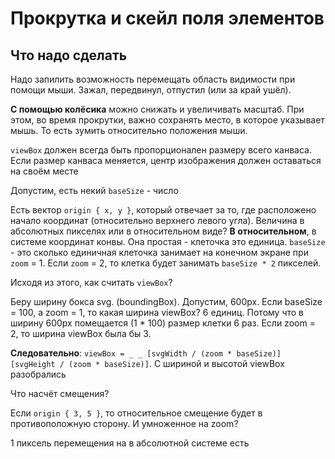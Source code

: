 # Прокрутка и скейл поля элементов

## Что надо сделать

Надо запилить возможность перемещать область видимости при помощи мыши. Зажал, передвинул, отпустил (или за край ушёл).

**С помощью колёсика** можно снижать и увеличивать масштаб. При этом, во время прокрутки, важно сохранять место, в которое указывает мышь. То есть зумить относительно положения мыши.

`viewBox` должен всегда быть пропорционален размеру всего канваса. Если размер канваса меняется, центр изображения должен оставаться на своём месте

Допустим, есть некий `baseSize` - число

Есть вектор `origin { x, y }`, который отвечает за то, где расположено начало координат (относительно верхнего левого угла). Величина в абсолютных пикселях или в относительном виде? **В относительном**, в системе координат конвы. Она простая - клеточка это единица. `baseSize` - это сколько единичная клеточка занимает на конечном экране при `zoom` = 1. Если `zoom` = 2, то клетка будет занимать `baseSize * 2` пикселей.

Исходя из этого, как считать `viewBox`?

Беру ширину бокса svg. (boundingBox). Допустим, 600px. Если baseSize = 100, а zoom = 1, то какая ширина viewBox?
6 единиц. Потому что в ширину 600px помещается (1 \* 100) размер клетки 6 раз. Если zoom = 2, то ширина viewBox была бы 3.

**Следовательно**: `viewBox = _ _ [svgWidth / (zoom * baseSize)] [svgHeight / (zoom * baseSize)]`. С шириной и высотой viewBox разобрались

Что насчёт смещения?

Если `origin { 3, 5 }`, то относительное смещение будет в противоположную сторону. И умноженное на zoom?

1 пиксель перемещения на в абсолютной системе есть
